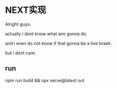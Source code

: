 # NEXT实现

Alright guys.

actually i dont know what ami gonna do.

and i even do not know if that gonna be a line braek.

but i dont care.

## run

npm run build && npx serve@latest out
